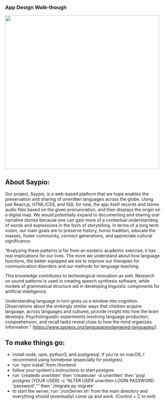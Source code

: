 ### App Design Walk-though

<img src="https://i.imgur.com/rbWpEP0.gif" width=500><br>

## About Saypio:

Our project, Saypio, is a web-based platform that we hope enables the preservation and sharing of unwritten languages across the globe. Using just React.js, HTML/CSS, and SQL for now, the app itself records and stores audio files based on the given pronunciation, and then displays the origin on a digital map. We would potentially expand to documenting and sharing oral narrative stories because one can gain more of a contextual understanding of words and expressions in the form of storytelling. In terms of a long term vision, our main goals are to preserve history, honor tradition, educate the masses, foster community, connect generations, and appreciate cultural significance. 

“Analyzing these patterns is far from an esoteric academic exercise; it has real implications for our lives. The more we understand about how language functions, the better equipped we are to improve our therapies for communication disorders and our methods for language teaching.

This knowledge contributes to technological innovation as well. Research on sound patterns is used in creating speech synthesis software, while models of grammatical structure aid in developing linguistic components for artificial intelligence.

Understanding language in turn gives us a window into cognition. Observations about the strikingly similar ways that children acquire language, across languages and cultures, provide insight into how the brain develops. Psycholinguistic experiments involving language production, comprehension, and recall tasks reveal clues to how the mind organizes information.” (https://www.sapiens.org/language/endangered-languages/).


## To make things go:
- install node, npm, python3, and postgresql. If you're on macOS, I recommend using homebrew (especially for postgres)
- run 'npm install' from /frontend
- follow your system's instructions to start postgres
- run 'createdb unwritten' then 'createuser -d unwritten' then 'psql postgres [YOUR USER] -c "ALTER USER unwritten LOGIN PASSWORD 'password';"' then './migrate.py migrate'
- to start the server, run './runServer.sh' from the main directory and everything should (eventually) come up and work. (Control + C to exit)

